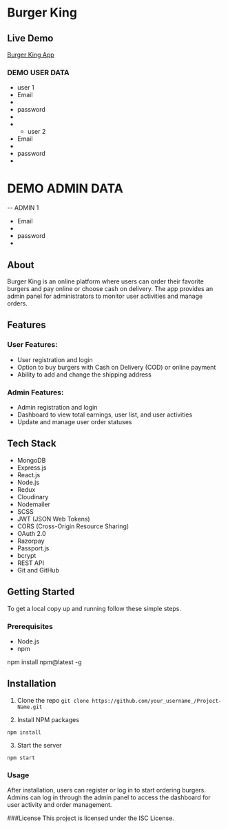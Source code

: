 
# Burger King

## Live Demo
[Burger King App](https://burger-king-pp7w.onrender.com)

### DEMO USER DATA 
-  user 1
-  Email
-  ```  ```
-  password
-  ```  ```
-  -  user 2
-  Email
-  ```  ```
-  password
-  ```  ```


# DEMO ADMIN DATA 
--  ADMIN 1
-  Email
-  ```  ```
-  password
-  ```  ```


## About
Burger King is an online platform where users can order their favorite burgers and pay online or choose cash on delivery. The app provides an admin panel for administrators to monitor user activities and manage orders.

## Features

### User Features:
- User registration and login
- Option to buy burgers with Cash on Delivery (COD) or online payment
- Ability to add and change the shipping address

### Admin Features:
- Admin registration and login
- Dashboard to view total earnings, user list, and user activities
- Update and manage user order statuses

## Tech Stack
- MongoDB
- Express.js
- React.js
- Node.js
- Redux
- Cloudinary
- Nodemailer
- SCSS
- JWT (JSON Web Tokens)
- CORS (Cross-Origin Resource Sharing)
- OAuth 2.0
- Razorpay
- Passport.js
- bcrypt
- REST API
- Git and GitHub

## Getting Started
To get a local copy up and running follow these simple steps.

### Prerequisites
- Node.js
- npm

npm install npm@latest -g


## Installation
1. Clone the repo
```git clone https://github.com/your_username_/Project-Name.git```




2. Install NPM packages

```npm install```


3. Start the server


```npm start```


### Usage
After installation, users can register or log in to start ordering burgers. Admins can log in through the admin panel to access the dashboard for user activity and order management.



###License
This project is licensed under the ISC License.




















